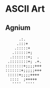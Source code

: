 ASCII Art
=========

Agnium
------

```
      .:.
     .:::+
    .:::::+
   .::::::+;
  .:::::::+;  .
 .::::::::+; .+.
::::::::+;;;;+++
:::::::+;;;;;+++
 :::::+;;;;++++
  ::::  ;+++++
   ''''  ''''
```

